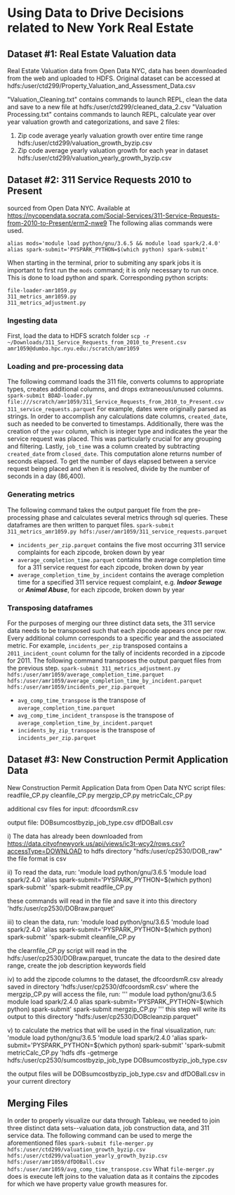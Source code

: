# Using Data to Drive Decisions related to New York Real Estate 

## Dataset #1: Real Estate Valuation data
Real Estate Valuation data from Open Data NYC, data has been downloaded from the web and uploaded to HDFS.
Original dataset can be accessed at hdfs:/user/ctd299/Property_Valuation_and_Assessment_Data.csv

"Valuation_Cleaning.txt" contains commands to launch REPL, clean the data and save to a new file at hdfs:/user/ctd299/cleaned_data_2.csv
"Valuation Processing.txt" contains commands to launch REPL, calculate year over year valuation growth and categorizations, and save 2 files:
1) Zip code average yearly valuation growth over entire time range hdfs:/user/ctd299/valuation_growth_byzip.csv
2) Zip code average yearly valuation growth for each year in dataset hdfs:/user/ctd299/valuation_yearly_growth_byzip.csv

## Dataset #2: 311 Service Requests 2010 to Present
sourced from Open Data NYC. Available at https://nycopendata.socrata.com/Social-Services/311-Service-Requests-from-2010-to-Present/erm2-nwe9
The following alias commands were used.

```
alias mods='module load python/gnu/3.6.5 && module load spark/2.4.0'
alias spark-submit='PYSPARK_PYTHON=$(which python) spark-submit'
```
When starting in the terminal, prior to submiting any spark jobs it is important to first run the `mods` command; it is only necessary to run once. This is done to load python and spark. 
Corresponding python scripts:
```
file-loader-amr1059.py
311_metrics_amr1059.py
311_metrics_adjustment.py
```
### Ingesting data
First, load the data to HDFS scratch folder 
`scp -r ~/Downloads/311_Service_Requests_from_2010_to_Present.csv amr1059@dumbo.hpc.nyu.edu:/scratch/amr1059`

### Loading and pre-processing data
The following command loads the 311 file, converts columns to appropriate types, creates additional columns, and drops extraneous/unused columns. 
`spark-submit BDAD-loader.py file:///scratch/amr1059/311_Service_Requests_from_2010_to_Present.csv 311_service_requests.parquet`
For example, dates were originally parsed as strings. In order to accomplish any calculations date columns, `created_date`, such as needed to be converted to timestamps. Additionally, there was the creation of the `year` column, which is integer type and indicates the year the service request was placed. This was particularly crucial for any grouping and filtering. Lastly, `job_time` was a column created by subtracting `created_date` from `closed_date`. This computation alone returns number of seconds elapsed. To get the number of days elapsed between a service request being placed and when it is resolved, divide by the number of seconds in a day (86,400).

### Generating metrics
The following command takes the output parquet file from the pre-processing phase and calculates several metrics through sql queries. These dataframes are then written to parquet files. 
`spark-submit 311_metrics_amr1059.py hdfs:/user/amr1059/311_service_requests.parquet`

- `incidents_per_zip.parquet` contains the five most occurring 311 service complaints for each zipcode, broken down by year
- `average_completion_time.parquet` contains the average completion time for a 311 service request for each zipcode, broken down by year
- `average_completion_time_by_incident` contains the average completion time for a specified 311 service request complaint, e.g. **_Indoor Sewage_** or **_Animal Abuse_**, for each zipcode, broken down by year

### Transposing dataframes
For the purposes of merging our three distinct data sets, the 311 service data needs to be transposed such that each zipcode appears once per row. Every additional column corresponds to a specific year and the associated metric. For example, `incidents_per_zip` transposed contains a `2011_incident_count` column for the tally of incidents recorded in a zipcode for 2011. The following command transposes the output parquet files from the previous step.
`spark-submit 311_metrics_adjustment.py hdfs:/user/amr1059/average_completion_time.parquet hdfs:/user/amr1059/average_completion_time_by_incident.parquet hdfs:/user/amr1059/incidents_per_zip.parquet`

- `avg_comp_time_transpose` is the transpose of `average_completion_time.parquet`
- `avg_comp_time_incident_transpose` is the transpose of `average_completion_time_by_incident.parquet`
- `incidents_by_zip_transpose` is the transpose of `incidents_per_zip.parquet`

## Dataset #3: New Construction Permit Application Data
New Construction Permit Application Data from Open Data NYC
script files:
readfile_CP.py
cleanfile_CP.py
mergzip_CP.py
metricCalc_CP.py

additional csv files for input:
dfcoordsmR.csv

output file:
DOBsumcostbyzip_job_type.csv
dfDOBall.csv

i) The data has already been downloaded from https://data.cityofnewyork.us/api/views/ic3t-wcy2/rows.csv?accessType=DOWNLOAD to hdfs directory "hdfs:/user/cp2530/DOB_raw" the file format is csv

ii) To read the data, run:
'module load python/gnu/3.6.5
'module load spark/2.4.0
'alias spark-submit='PYSPARK_PYTHON=$(which python) spark-submit'
'spark-submit readfile_CP.py

these commands will read in the file and save it into this directory 'hdfs:/user/cp2530/DOBraw.parquet'


iii) to clean the data, run:
'module load python/gnu/3.6.5
'module load spark/2.4.0
'alias spark-submit='PYSPARK_PYTHON=$(which python) spark-submit'
'spark-submit cleanfile_CP.py 

the clearnfile_CP.py script will read in the hdfs:/user/cp2530/DOBraw.parquet, truncate the data to the desired date range, create the job description keywords field


iv) to add the zipcode columns to the dataset, the dfcoordsmR.csv already saved in directory 'hdfs:/user/cp2530/dfcoordsmR.csv' where the mergzip_CP.py will access the file, run: 
'''
module load python/gnu/3.6.5
module load spark/2.4.0
alias spark-submit='PYSPARK_PYTHON=$(which python) spark-submit'
spark-submit mergzip_CP.py
'''
this step will write its output to this directory "hdfs:/user/cp2530/DOBcleanzip.parquet"

v) to calculate the metrics that will be used in the final visualization, run:
'module load python/gnu/3.6.5
'module load spark/2.4.0
'alias spark-submit='PYSPARK_PYTHON=$(which python) spark-submit'
'spark-submit metricCalc_CP.py
'hdfs dfs -getmerge hdfs:/user/cp2530/sumcostbyzip_job_type DOBsumcostbyzip_job_type.csv

the output files will be DOBsumcostbyzip_job_type.csv and dfDOBall.csv in your current directory 


## Merging Files
In order to properly visualize our data through Tableau, we needed to join three distinct data sets--valuation data, job construction data, and 311 service data. The following command can be used to merge the aforementioned files `spark-submit file-merger.py hdfs:/user/ctd299/valuation_growth_byzip.csv hdfs:/user/ctd299/valuation_yearly_growth_byzip.csv hdfs:/user/amr1059/dfDOBall.csv hdfs:/user/amr1059/avg_comp_time_transpose.csv`
What `file-merger.py` does is execute left joins to the valuation data as it contains the zipcodes for which we have property value growth measures for.



